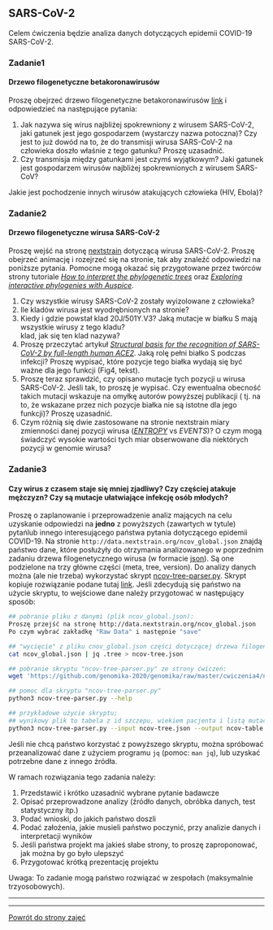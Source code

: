 ## SARS-CoV-2

Celem ćwiczenia będzie analiza danych dotyczących epidemii COVID-19
SARS-CoV-2.   

### Zadanie1  
#### Drzewo filogenetyczne betakoronawirusów  
Proszę obejrzeć drzewo filogenetyczne betakoronawirusów [link](https://nextstrain.org/groups/blab/sars-like-cov) i odpowiedzieć na następujące pytania:
1. Jak nazywa się wirus najbliżej spokrewniony z wirusem SARS-CoV-2, 
jaki gatunek jest jego gospodarzem (wystarczy nazwa potoczna)? 
Czy jest to już dowód na to, że do transmisji wirusa SARS-CoV-2 na człowieka doszło właśnie z tego gatunku?
Proszę uzasadnić. 
2. Czy transmisja między gatunkami jest czymś wyjątkowym? Jaki gatunek jest gospodarzem wirusów najbliżej spokrewnionych z wirusem SARS-CoV?
 
Jakie jest pochodzenie innych wirusów atakujących człowieka (HIV, Ebola)?

### Zadanie2 
#### Drzewo filogenetyczne wirusa SARS-CoV-2
Proszę wejść na stronę [nextstrain](https://nextstrain.org/ncov/global) dotyczącą wirusa SARS-CoV-2. 
Proszę obejrzeć animację i rozejrzeć się na stronie, tak aby znaleźć odpowiedzi na poniższe pytania. Pomocne mogą 
okazać się przygotowane przez twórców strony tutoriale 
[*How to interpret the phylogenetic trees*](https://nextstrain.org/help/general/how-to-read-a-tree) 
oraz [*Exploring interactive phylogenies with Auspice*](https://neherlab.org/201901_krisp_auspice.html).
1. Czy wszystkie wirusy SARS-CoV-2 zostały wyizolowane z człowieka? 
2. Ile kladów wirusa jest wyodrębnionych na stronie?  
3. Kiedy i gdzie powstał klad 20J/501Y.V3? Jaką mutacje w białku S mają wszystkie wirusy z tego kladu?  
 klad, jak się ten klad nazywa?
4. Proszę przeczytać artykuł [*Structural basis for the recognition of SARS-CoV-2 by full-length human ACE2*](https://science.sciencemag.org/content/367/6485/1444). 
Jaką rolę pełni białko S podczas infekcji? Proszę wypisać, które pozycje tego białka wydają się być 
ważne dla jego funkcji (Fig4, tekst).
5. Proszę teraz sprawdzić, czy opisano mutacje tych pozycji u wirusa SARS-CoV-2. 
Jeśli tak, to proszę je wypisać. Czy ewentualna obecność takich mutacji wskazuje na omyłkę autorów powyższej publikacji (
tj. na to, że wskazane przez nich pozycje białka nie są istotne dla jego funkcji)?
Proszę uzasadnić.
6. Czym różnią się dwie zastosowane na stronie nextstrain miary zmienności danej pozycji wirusa ([*ENTROPY*](https://www.hiv.lanl.gov/content/sequence/ENTROPY/entropy_readme.html) vs *EVENTS*)? 
O czym mogą świadczyć wysokie wartości tych miar obserwowane dla niektórych pozycji w genomie wirusa? 

### Zadanie3
#### Czy wirus z czasem staje się mniej zjadliwy? Czy częściej atakuje mężczyzn? Czy są mutacje ułatwiające infekcję osób młodych?

Proszę o zaplanowanie i przeprowadzenie analiz mających na celu uzyskanie odpowiedzi na **jedno** 
z powyższych (zawartych w tytule) pytańlub innego interesującego państwa pytania dotyczącego epidemii COVID-19.
Na stronie `http://data.nextstrain.org/ncov_global.json` znajdą państwo dane, które posłużyły do otrzymania
 analizowanego w poprzednim zadaniu drzewa filogenetycznego wirusa (w formacie [json](https://pl.wikipedia.org/wiki/JSON)). Są one podzielone na trzy
  główne części (meta, tree, version). Do analizy danych można (ale nie trzeba) wykorzystać skrypt 
  [ncov-tree-parser.py](https://github.com/genomika-2020/genomika/blob/master/cwiczenia4/ncov-tree-parser.py).
   Skrypt kopiuje rozwiązanie podane 
   tutaj [link](https://towardsdatascience.com/flattening-json-objects-in-python-f5343c794b10).
  Jeśli zdecydują się państwo na użycie skryptu, to wejściowe dane należy przygotować w następujący sposób:
  ```bash
## pobranie pliku z danymi (plik ncov_global.json):
Proszę przejść na stronę http://data.nextstrain.org/ncov_global.json
Po czym wybrać zakładkę "Raw Data" i następnie "save"

## "wycięcie" z pliku cnov_global.json części dotyczącej drzewa filogenetycznego:
cat ncov_global.json | jq .tree > ncov-tree.json

## pobranie skryptu "ncov-tree-parser.py" ze strony ćwiczeń:
wget 'https://github.com/genomika-2020/genomika/raw/master/cwiczenia4/ncov-tree-parser.py' 

## pomoc dla skryptu "ncov-tree-parser.py"
python3 ncov-tree-parser.py --help

## przykładowe użycie skryptu; 
## wynikowy plik to tabela z id szczepu, wiekiem pacjenta i listą mutacji (aa) w kolejnych kolumnach
python3 ncov-tree-parser.py --input ncov-tree.json --output ncov-table.tab --features "age,aa"
  ``` 
Jeśli nie chcą państwo korzystać z powyższego skryptu, można spróbować przeanalizować dane z użyciem 
programu `jq` (pomoc: `man jq`), lub uzyskać potrzebne dane z innego źródła.   

W ramach rozwiązania tego zadania należy:  
1. Przedstawić i krótko uzasadnić wybrane pytanie badawcze
2. Opisać przeprowadzone analizy (źródło danych, obróbka danych, test statystyczny itp.)  
3. Podać wnioski, do jakich państwo doszli
5. Podać założenia, jakie musieli państwo poczynić, przy analizie danych i interpretacji wyników 
6. Jeśli państwa projekt ma jakieś słabe strony, to proszę zaproponować, jak można by go było ulepszyć   
7. Przygotować krótką prezentację projektu   

Uwaga: To zadanie mogą państwo rozwiązać w zespołach (maksymalnie trzyosobowych).  

***
***
 [Powrót do strony zajęć](https://github.com/genomika-2020/genomika/blob/master/README.md) 
